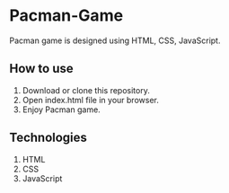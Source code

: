# Pacman-Game

Pacman game is designed using HTML, CSS, JavaScript.

## How to use

1. Download or clone this repository.
2. Open index.html file in your browser.
3. Enjoy Pacman game.

## Technologies

1. HTML
2. CSS
3. JavaScript
